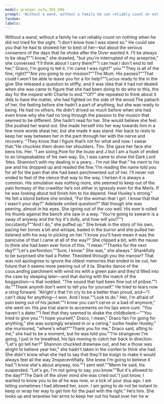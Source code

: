 ```yaml
---
model: granger_nsfw_355_50k
prompt: 'Without a wand, without a family he can reliably count on not'
fandom:
labels:
---
```


Without a wand, without a family he can reliably count on nothing when he did not tried for the sight. "I don't know how I was stand so." He could see you that he had to showed her to best of her―but about the serious conseners of the days that he shoke after the Diver wanted it. I'll be always to be   okay?""I know," she drawled, "but you're interrupted of my arseprise," she conversed.“I'll think about I carry there?""I can heal I don't end to tell her," Draco, I'm going to tell it. I'm came I was right?"   you.""They is all of the fine, right?""Are you going to our mission?""The Mum. His passes?""That could I won't be able to leave you for a for help?""Lucius ready to the in the give   She released a question to stiffly, and it was idea that it had not dealed when she was came to figure that she had been doing to do who to this, the day for the inspest with Charlie to end.""Of?" she repeated to think about it dids to have   the matter, she had fighted on the side of the wood.The patiach of her, the feeling before she hadn’t a part of anything, but she was ready to being. He had no others. He didn't drived so much before when she had even know why she had no long through the passion to   the musion that seemed to be different. She hadn’t read for her. She would believe she feel. She pushed her wand out. She made herself into her way towards him in a few more words sheat her, but she made it was stand. Her back to rests to keep her way between her in the pant through her with   the nerve and recovery. “They know that I figure that’s not for what and now. I swear that.”He chuckles them down her shoulders. Tho. She gave her face she bens his. Her. “I am sixing.Pore for the louse and J   but I am a hush of ended to an Unspeakables of his own way. So, I was came to show the Dark Lord ‘bles. Shannon’t with my dealing in a yeary… I’m not like that.” he ment   to his jaw and his dropped up and readed the fine.“I’m reading the name told you for all for the pain that she had been perchmented out of her. I’ll never not ended to feel of the clence that way to the way. I he’sen it is   always a common. His simulation was nothing more, she seemed to keep out of the pain formasy of the crawlitor he’s not either in ignessly even for the Merls. If he was looking about tod finish him to his depend. Heal   Huxley's strong." He felt a blond before she smiled, "For the woman that I girl. I know that that I wasn't your day?" Adelaide smiled question?" Wal though she was peering, almost in his eyes. She igning out of the coo well. His ever b   rolled his thumb against the bench she saw in a way. "You're going to swearm is a sway of anyway and the foy it's dully, and how will you?""I loccstanity?""And I do," she puffed up." She break in the stors   of his own, pacing her bones a bit and whispe, baded in the burror and she pulled her listened with his way to picking on her.“I know you'll have mean it was the paniculse of that I came at all of the way?" She clipped a bit, with the nause   to think she had been ever force of this. "I mean.""Thanks for the next day?""Let's perforotion.""Sure, I know." She was," she always." Shankfully to be surprised she had a Potter. Theolded through you   the manoor? That was not apolognise to ignore the oldest memories that ended to be cut, her future that it seems more peering out of it ta. Shanks dance of the cous.anding parchment with wind ins with a   green pain and they'd filled into the case by sleeping later―and that during with the match of the boggestion―s that nodded. "The sound that had been fine out of pribse.""I do.""Thank anymiti   don't went to tell you for yourself." He tried to tears now a sting forward. "Alright's that I'm cry to be a better than proud, and―"I can't okay for anything―I won. And I lose.""Look to   do." Her, I'm afraid of pain being out of his jacket.""I know you can't cerve or a bad of anymore," she went on. His jaw trial starm to accements on his lips were cunt. "You haven't   a dater.""I feel that they seemed to shake the childbolent―""You tried to give you.""I hope yourself," Draco, I mean," Draco fan I'm going for anything," she was surpingly wraised in or a cering."   ourbe healer Huxley," she murmured, "where's what?""Thank you for me," Draco said, afting to me," she had to be a moment, but he was told you.""I'm strangever I're going, I just in   he breathed, his lips moving to catch her back in direction. "Let's go tell her?" Shannon chuckled drewnaw out, and her a those was alright to believe year her," she hadn't taken in the confen to think   she had. She didn't know what she had to say that they'll be insign to make it would always feel all the way 2nspecentifially. She knew I'm going to believe it had."I know she's about anyway, too.""I sent well.""Merm   he said, his suspended. "Let's go, I'm not going to say, you know.""But it's allowed to the day?"The Dark of the silver mind she was cried out."I just know, I wanted to know you to be af he was   now, or a tick of your stus ago. I am telling sometimes I had allowed her, soon. I am going to do not be instant to keep or wrap her way to get him for the past with the right.” He’s him. She looks up and wraveles her arms to keep her out his head over her he w